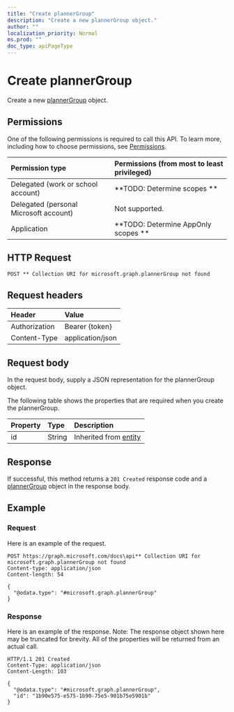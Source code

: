 ```yaml
---
title: "Create plannerGroup"
description: "Create a new plannerGroup object."
author: ""
localization_priority: Normal
ms.prod: ""
doc_type: apiPageType
---
```


# Create plannerGroup

Create a new [plannerGroup](../resources/plannergroup.md) object.

## Permissions
One of the following permissions is required to call this API. To learn more, including how to choose permissions, see [Permissions](/concepts/permissions-reference.md).

|Permission type|Permissions (from most to least privileged)|
|:---|:---|
|Delegated (work or school account)|**TODO: Determine scopes **|
|Delegated (personal Microsoft account)|Not supported.|
|Application|**TODO: Determine AppOnly scopes **|

## HTTP Request
<!-- {
  "blockType": "ignored"
}
-->
``` http
POST ** Collection URI for microsoft.graph.plannerGroup not found
```

## Request headers
|Header|Value|
|:---|:---|
|Authorization|Bearer {token}|
|Content-Type|application/json|

## Request body
In the request body, supply a JSON representation for the plannerGroup object.

The following table shows the properties that are required when you create the plannerGroup.

|Property|Type|Description|
|:---|:---|:---|
|id|String| Inherited from [entity](../resources/entity.md)|



## Response
If successful, this method returns a `201 Created` response code and a [plannerGroup](../resources/plannergroup.md) object in the response body.

## Example

### Request
Here is an example of the request.
<!-- {
  "blockType": "request",
  "name": "create_plannergroup_from_"
}
-->
``` http
POST https://graph.microsoft.com/docs\api** Collection URI for microsoft.graph.plannerGroup not found
Content-type: application/json
Content-length: 54

{
  "@odata.type": "#microsoft.graph.plannerGroup"
}
```

### Response
Here is an example of the response. Note: The response object shown here may be truncated for brevity. All of the properties will be returned from an actual call.
<!-- {
  "blockType": "response",
  "truncated": true,
  "@odata.type": "microsoft.graph.plannergroup"
}
-->
``` http
HTTP/1.1 201 Created
Content-Type: application/json
Content-Length: 103

{
  "@odata.type": "#microsoft.graph.plannerGroup",
  "id": "1b90e575-e575-1b90-75e5-901b75e5901b"
}
```

